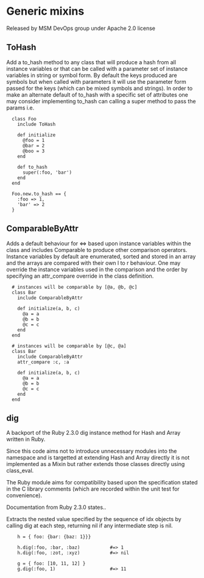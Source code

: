 # Generic mixins

Released by MSM DevOps group under Apache 2.0 license

## ToHash

Add a to_hash method to any class that will produce a hash from all instance variables or that can be called with a parameter set of instance variables in string or symbol form.
By default the keys produced are symbols but when called with parameters it will use the parameter form passed for the keys (which can be mixed symbols and strings).
In order to make an alternate default of to_hash with a specific set of attributes one may consider implementing to_hash can calling a super method to pass the params i.e.

```
  class Foo
    include ToHash
  
    def initialize
      @foo = 1
      @bar = 2
      @boo = 3
    end

    def to_hash
      super(:foo, 'bar')
    end
  end

  Foo.new.to_hash == {
    :foo => 1,
    'bar' => 2
  }
```

## ComparableByAttr


Adds a default behaviour for <=> based upon instance variables within the class and includes Comparable to produce other comparison operators.
Instance variables by default are enumerated, sorted and stored in an array and the arrays are compared with their own l to r behaviour.
One may override the instance variables used in the comparison and the order by specifying an attr_compare override in the class definition.

```
  # instances will be comparable by [@a, @b, @c]
  class Bar
    include ComparableByAttr
  
    def initialize(a, b, c)
      @a = a
      @b = b
      @c = c
    end
  end
  
  # instances will be comparable by [@c, @a]
  class Bar
    include ComparableByAttr
    attr_compare :c, :a
  
    def initialize(a, b, c)
      @a = a
      @b = b
      @c = c
    end
  end
```

## dig

A backport of the Ruby 2.3.0 dig instance method for Hash and Array written in Ruby.

Since this code aims not to introduce unnecessary modules into the namespace and is targetted at extending Hash and Array directly it is not implemented as a Mixin but rather extends those classes directly using class_eval.

The Ruby module aims for compatibility based upon the specification stated in the C library comments (which are recorded within the unit test for convenience).

Documentation from Ruby 2.3.0 states..

Extracts the nested value specified by the sequence of idx objects by calling dig at each step, returning nil if any intermediate step is nil.

```
    h = { foo: {bar: {baz: 1}}}

    h.dig(:foo, :bar, :baz)           #=> 1
    h.dig(:foo, :zot, :xyz)           #=> nil

    g = { foo: [10, 11, 12] }
    g.dig(:foo, 1)                    #=> 11
```